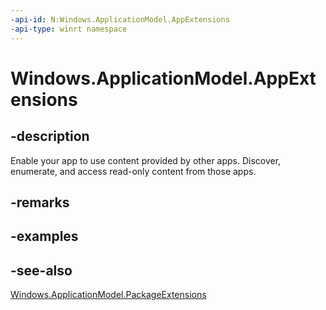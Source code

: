 ```yaml
---
-api-id: N:Windows.ApplicationModel.AppExtensions
-api-type: winrt namespace
---
```


# Windows.ApplicationModel.AppExtensions

## -description

Enable your app to use content provided by other apps. Discover, enumerate, and access read-only content from those apps.

## -remarks

## -examples

## -see-also

[Windows.ApplicationModel.PackageExtensions](../windows.applicationmodel.packageextensions/windows_applicationmodel_packageextensions.md)
